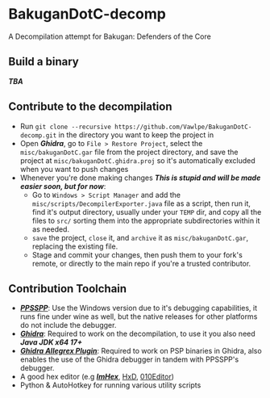 # BakuganDotC-decomp
A Decompilation attempt for Bakugan: Defenders of the Core

## Build a binary
***TBA***

## Contribute to the decompilation
- Run `git clone --recursive https://github.com/Vawlpe/BakuganDotC-decomp.git` in the directory you want to keep the project in
- Open ***Ghidra***, go to `File > Restore Project`, select the `misc/bakuganDotC.gar` file from the project directory, and save the project at `misc/bakuganDotC.ghidra.proj` so it's automatically excluded when you want to push changes
- Whenever you're done making changes
    ***This is stupid and will be made easier soon, but for now***:
    - Go to `Windows > Script Manager` and add the `misc/scripts/DecompilerExporter.java` file as a script, then run it, find it's output directory, usually under your `TEMP` dir, and copy all the files to `src/` sorting them into the appropriate subdirectories within it as needed.
    - `save` the project, `close` it, and `archive` it as `misc/bakuganDotC.gar`, replacing the existing file.
    - Stage and commit your changes, then push them to your fork's remote, or directly to the main repo if you're a trusted contributor.

## Contribution Toolchain
- [***PPSSPP***](https://www.ppsspp.org/): Use the Windows version due to it's debugging capabilities, it runs fine under wine as well, but the native releases for other platforms do not include the debugger.
- [***Ghidra***](https://ghidra-sre.org/): Required to work on the decompilation, to use it you also need ***Java JDK x64 17+***
- [***Ghidra Allegrex Plugin***](https://github.com/kotcrab/ghidra-allegrex/): Required to work on PSP binaries in Ghidra, also enables the use of the Ghidra debugger in tandem with PPSSPP's debugger.
- A good hex editor (e.g [***ImHex***](https://imhex.werwolv.net/), [HxD](https://mh-nexus.de/en/hxd/), [010Editor](https://www.sweetscape.com/010editor/))
- Python & AutoHotkey for running various utility scripts
